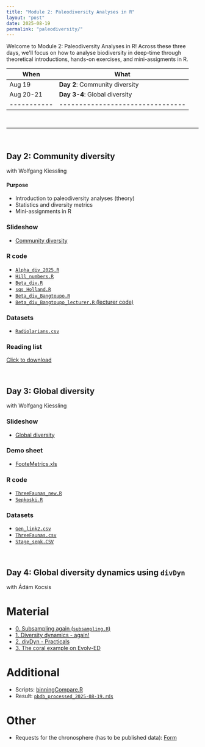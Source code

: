 ```yaml
---
title: "Module 2: Paleodiversity Analyses in R"
layout: "post" 
date: 2025-08-19
permalink: "paleodiversity/"
---
```


Welcome to Module 2: Paleodiversity Analyses in R! Across these three days, we'll focus on how to analyse biodiversity in deep-time through theoretical introductions, hands-on exercises, and mini-assigments in R. 


| When      | What                           |
|-----------|--------------------------------|
| Aug 19    | **Day 2**: Community diversity |
| Aug 20-21 | **Day 3-4**: Global diversity  |
|-----------|--------------------------------|

<br>

- - -

<br>

## Day 2: Community diversity
with Wolfgang Kiessling


#### Purpose
- Introduction to paleodiversity analyses (theory)
- Statistics and diversity metrics
- Mini-assignments in R


### Slideshow
- [Community diversity]({{site.baseurl}}/data/paleodiversity/Day2_Wolfgang/CommunityDiversity2025.pptx)

### R code
- [`Alpha_div_2025.R`]({{site.baseurl}}/data/paleodiversity/Day2_Wolfgang/Alpha_div_2025.R)
- [`Hill_numbers.R`]({{site.baseurl}}/data/paleodiversity/Day2_Wolfgang/Hill_numbers.R)
- [`Beta_div.R`]({{site.baseurl}}/data/paleodiversity/Day2_Wolfgang/Beta_div.R)
- [`sqs_Holland.R`]({{site.baseurl}}/data/paleodiversity/Day2_Wolfgang/sqs_Holland.R)
- [`Beta_div_Bangtoupo.R`]({{site.baseurl}}/data/paleodiversity/Day2_Wolfgang/Beta_div_Bangtoupo.R)
- [`Beta_div_Bangtoupo_lecturer.R` (lecturer code)]({{site.baseurl}}/data/paleodiversity/Day2_Wolfgang/Beta_div_Bangtoupo_lecturer.R)

### Datasets
- [`Radiolarians.csv`]({{site.baseurl}}/data/paleodiversity/Day2_Wolfgang/Radiolarians.csv)


### Reading list
[Click to download]({{site.baseurl}}/data/paleodiversity/Day2_Wolfgang/ReadingList_Kiessling.docx)

<br>

## Day 3: Global diversity
with Wolfgang Kiessling



### Slideshow
- [Global diversity]({{site.baseurl}}/data/paleodiversity/Day3_Wolfgang/GlobalDiversity2025.pptx)

### Demo sheet
- [FooteMetrics.xls]({{site.baseurl}}/data/paleodiversity/Day3_Wolfgang/FooteMetrics.xls)

### R code
- [`ThreeFaunas_new.R`]({{site.baseurl}}/data/paleodiversity/Day3_Wolfgang/ThreeFaunas_new.R)
- [`Sepkoski.R`]({{site.baseurl}}/data/paleodiversity/Day3_Wolfgang/Sepkoski.R)


### Datasets
- [`Gen_link2.csv`]({{site.baseurl}}/data/paleodiversity/Day3_Wolfgang/Gen_link2.csv)
- [`ThreeFaunas.csv`]({{site.baseurl}}/data/paleodiversity/Day3_Wolfgang/ThreeFaunas.csv)
- [`Stage_sepk.CSV`]({{site.baseurl}}/data/paleodiversity/Day3_Wolfgang/Stage_sepk.CSV)



<br>



## Day 4: Global diversity dynamics using `divDyn`
with Ádám Kocsis


# Material
- [0. Subsampling again (`subsampling.R`)]({{site.baseurl}}/data/paleodiversity/Day4_Adam/subsampling.R)
- [1. Diversity dynamics - again!]({{site.baseurl}}/data/paleodiversity/Day4_Adam/2025-08-20_divDyn_basics.pdf)
- [2. divDyn - Practicals]({{site.baseurl}}/data/paleodiversity/Day4_Adam/divDyn_apw2025.html)
- [3. The coral example on Evolv-ED](https://evolv-ed.net//articles/2023-06-16_corals_divdyn-2.html)


# Additional

- Scripts: [binningCompare.R]({{site.baseurl}}/data/paleodiversity/Day4_Adam/binningCompare.R)
- Result: [`pbdb_processed_2025-08-19.rds`](https://www.dropbox.com/scl/fi/w6qec7l7kheb4vntfj649/pbdb_processed_2025-08-19.rds?rlkey=q4gmaqczvsiojctn9nqgjwrm7&st=ww09txjw&dl=1)

# Other
- Requests for the chronosphere (has to be published data): [Form](https://docs.google.com/forms/d/17C85afiCZfAhD83089yOsBzg8mhJz41frQhjz_tNuuc)


